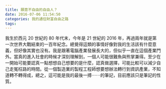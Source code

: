 ```yaml
---
title: 願意不自由的自由人？
date: 2016-07-06 11:54:50
categories: 我的通往財富自由之路
tags:
---
```


我生於西元 20 世紀的 80 年代末，今年是 21 世紀的 2016 年，再過兩年就是第一次世界大戰結束的一百年紀念。總覺得這類的事情好像對我的生活該有什麼意義，但好像其實也沒有。我是跟著電腦產業發展長大的，但似乎一直在這個產業門外。當真的進入社會的時候才深刻理解到，一個人可能很難魚與熊掌兼得。至少在一開始可能要認真一點想想自己想要的是什麼，認真做選擇，可能比較可以減少自己走冤枉路的時間。從一個製造業的製程工程師想要想辦法轉行到資訊產業，不知道轉不轉得成，總之，這可能是我的最後一搏⋯⋯的筆記，目前應該只是筆記的性質。

